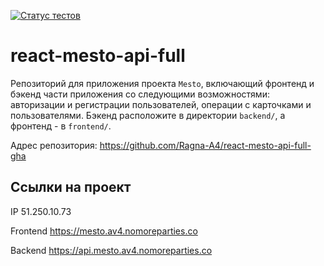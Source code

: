 [![Статус тестов](../../actions/workflows/tests.yml/badge.svg)](../../actions/workflows/tests.yml)

# react-mesto-api-full 
Репозиторий для приложения проекта `Mesto`, включающий фронтенд и бэкенд части приложения со следующими возможностями: авторизации и регистрации пользователей, операции с карточками и пользователями. Бэкенд расположите в директории `backend/`, а фронтенд - в `frontend/`. 

Адрес репозитория: https://github.com/Ragna-A4/react-mesto-api-full-gha

## Ссылки на проект 

IP 51.250.10.73

Frontend https://mesto.av4.nomoreparties.co

Backend https://api.mesto.av4.nomoreparties.co
